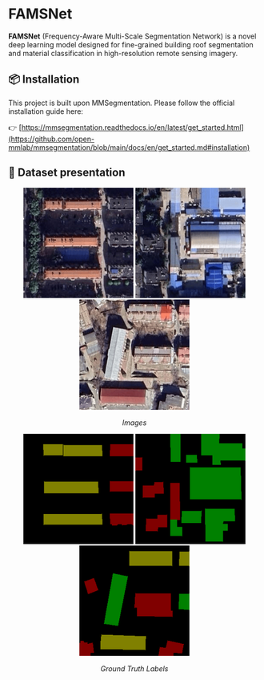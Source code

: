 # FAMSNet
**FAMSNet** (Frequency-Aware Multi-Scale Segmentation Network) is a novel deep learning model designed for fine-grained building roof segmentation and material classification in high-resolution remote sensing imagery.

## 📦 Installation

This project is built upon MMSegmentation. Please follow the official installation guide here:

👉 [https://mmsegmentation.readthedocs.io/en/latest/get_started.html](https://github.com/open-mmlab/mmsegmentation/blob/main/docs/en/get_started.md#installation)
## 📂 Dataset presentation
<p align="center">
  <img src="data/image/001.png" width="220" alt="Image 1"/>
  <img src="data/image/017.png" width="220" alt="Image 2"/>
  <img src="data/image/420.png" width="220" alt="Image 3"/>
</p>
<p align="center">
  <em>Images</em>
</p>

<p align="center">
  <img src="data/label/001.png" width="220" alt="Label Image 1"/>
  <img src="data/label/017.png" width="220" alt="Label Image 2"/>
  <img src="data/label/420.png" width="220" alt="Label Image 3"/>
</p>
<p align="center">
  <em>Ground Truth Labels</em>
</p>
